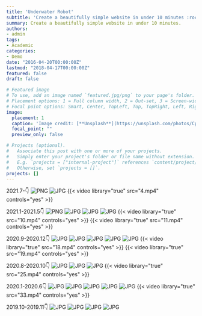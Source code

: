 ```yaml
---
title: 'Underwater Robot'
subtitle: 'Create a beautifully simple website in under 10 minutes :rocket:'
summary: Create a beautifully simple website in under 10 minutes.
authors:
- admin
tags:
- Academic
categories:
- Demo
date: "2016-04-20T00:00:00Z"
lastmod: "2018-04-17T00:00:00Z"
featured: false
draft: false

# Featured image
# To use, add an image named `featured.jpg/png` to your page's folder.
# Placement options: 1 = Full column width, 2 = Out-set, 3 = Screen-width
# Focal point options: Smart, Center, TopLeft, Top, TopRight, Left, Right, BottomLeft, Bottom, BottomRight
image:
  placement: 1
  caption: 'Image credit: [**Unsplash**](https://unsplash.com/photos/CpkOjOcXdUY)'
  focal_point: ""
  preview_only: false

# Projects (optional).
#   Associate this post with one or more of your projects.
#   Simply enter your project's folder or file name without extension.
#   E.g. `projects = ["internal-project"]` references `content/project/deep-learning/index.md`.
#   Otherwise, set `projects = []`.
projects: []
---
```

2021.7-:point_down:
![PNG](./2.png)
![JPG](./3.jpg)
{{< video library="true" src="4.mp4" controls="yes" >}}

2021.1-2021.5:point_down:
![PNG](./5.PNG)
![JPG](./6.jpg)
![JPG](./7.JPG)
![JPG](./8.jpg)
{{< video library="true" src="10.mp4" controls="yes" >}}
{{< video library="true" src="11.mp4" controls="yes" >}}

2020.9-2020.12:point_down:
![JPG](./13.jpg)
![JPG](./14.JPG)
![JPG](./15.JPG)
![JPG](./16.JPG)
![JPG](./17.JPG)
{{< video library="true" src="18.mp4" controls="yes" >}}
{{< video library="true" src="19.mp4" controls="yes" >}}

2020.8-2020.10:point_down:
![JPG](./22.JPG)
![JPG](./23.JPG)
![JPG](./24.jpg)
{{< video library="true" src="25.mp4" controls="yes" >}}

2020.1-2020.6:point_down:
![JPG](./28.jpg)
![JPG](./29.jpg)
![JPG](./30.JPG)
![JPG](./31.JPG)
![JPG](./32.JPG)
{{< video library="true" src="33.mp4" controls="yes" >}}

2019.10-2019.11:point_down:
![JPG](./35.jpg)
![JPG](./36.JPG)
![JPG](./37.JPG)
![JPG](./38.JPG)
